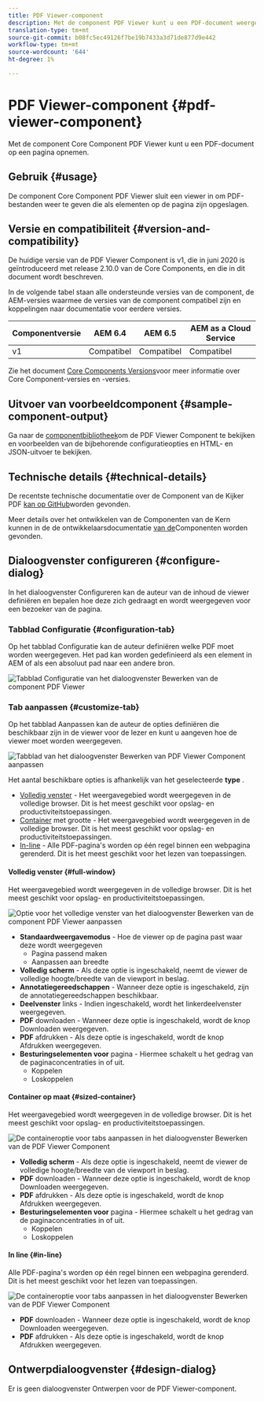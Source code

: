 ```yaml
---
title: PDF Viewer-component
description: Met de component PDF Viewer kunt u een PDF-document weergeven.
translation-type: tm+mt
source-git-commit: b08fc5ec49126f7be19b7433a3d71de877d9e442
workflow-type: tm+mt
source-wordcount: '644'
ht-degree: 1%

---
```



# PDF Viewer-component {#pdf-viewer-component}


Met de component Core Component PDF Viewer kunt u een PDF-document op een pagina opnemen.

## Gebruik {#usage}

De component Core Component PDF Viewer sluit een viewer in om PDF-bestanden weer te geven die als elementen op de pagina zijn opgeslagen.

## Versie en compatibiliteit {#version-and-compatibility}

De huidige versie van de PDF Viewer Component is v1, die in juni 2020 is geïntroduceerd met release 2.10.0 van de Core Components, en die in dit document wordt beschreven.

In de volgende tabel staan alle ondersteunde versies van de component, de AEM-versies waarmee de versies van de component compatibel zijn en koppelingen naar documentatie voor eerdere versies.

| Componentversie | AEM 6.4 | AEM 6.5 | AEM as a Cloud Service |
|--- |--- |---|---|
| v1 | Compatibel | Compatibel | Compatibel |

Zie het document [Core Components Versions](/help/versions.md)voor meer informatie over Core Component-versies en -versies.

## Uitvoer van voorbeeldcomponent {#sample-component-output}

Ga naar de [componentbibliotheek](https://adobe.com/go/aem_cmp_library_pdfviewer)om de PDF Viewer Component te bekijken en voorbeelden van de bijbehorende configuratieopties en HTML- en JSON-uitvoer te bekijken.

## Technische details {#technical-details}

De recentste technische documentatie over de Component van de Kijker PDF [kan op GitHub](https://adobe.com/go/aem_cmp_tech_pdfviewer_v1)worden gevonden.

Meer details over het ontwikkelen van de Componenten van de Kern kunnen in de de ontwikkelaarsdocumentatie [van de](/help/developing/overview.md)Componenten worden gevonden.

## Dialoogvenster configureren {#configure-dialog}

In het dialoogvenster Configureren kan de auteur van de inhoud de viewer definiëren en bepalen hoe deze zich gedraagt en wordt weergegeven voor een bezoeker van de pagina.

### Tabblad Configuratie {#configuration-tab}

Op het tabblad Configuratie kan de auteur definiëren welke PDF moet worden weergegeven. Het pad kan worden gedefinieerd als een element in AEM of als een absoluut pad naar een andere bron.

![Tabblad Configuratie van het dialoogvenster Bewerken van de component PDF Viewer](/help/assets/pdf-viewer-edit-configuration.png)

### Tab aanpassen {#customize-tab}

Op het tabblad Aanpassen kan de auteur de opties definiëren die beschikbaar zijn in de viewer voor de lezer en kunt u aangeven hoe de viewer moet worden weergegeven.

![Tabblad van het dialoogvenster Bewerken van PDF Viewer Component aanpassen](/help/assets/pdf-viewer-edit-customize.png)

Het aantal beschikbare opties is afhankelijk van het geselecteerde **type** .

* [Volledig venster](#full-window) - Het weergavegebied wordt weergegeven in de volledige browser. Dit is het meest geschikt voor opslag- en productiviteitstoepassingen.
* [Container](#sized-container) met grootte - Het weergavegebied wordt weergegeven in de volledige browser. Dit is het meest geschikt voor opslag- en productiviteitstoepassingen.
* [In-line](#in-line) - Alle PDF-pagina&#39;s worden op één regel binnen een webpagina gerenderd. Dit is het meest geschikt voor het lezen van toepassingen.

#### Volledig venster {#full-window}

Het weergavegebied wordt weergegeven in de volledige browser. Dit is het meest geschikt voor opslag- en productiviteitstoepassingen.

![Optie voor het volledige venster van het dialoogvenster Bewerken van de component PDF Viewer aanpassen](/help/assets/pdf-viewer-edit-customize-full.png)

* **Standaardweergavemodus** - Hoe de viewer op de pagina past waar deze wordt weergegeven
   * Pagina passend maken
   * Aanpassen aan breedte
* **Volledig scherm** - Als deze optie is ingeschakeld, neemt de viewer de volledige hoogte/breedte van de viewport in beslag.
* **Annotatiegereedschappen** - Wanneer deze optie is ingeschakeld, zijn de annotatiegereedschappen beschikbaar.
* **Deelvenster** links - Indien ingeschakeld, wordt het linkerdeelvenster weergegeven.
* **PDF** downloaden - Wanneer deze optie is ingeschakeld, wordt de knop Downloaden weergegeven.
* **PDF** afdrukken - Als deze optie is ingeschakeld, wordt de knop Afdrukken weergegeven.
* **Besturingselementen voor** pagina - Hiermee schakelt u het gedrag van de paginaconcentraties in of uit.
   * Koppelen
   * Loskoppelen

#### Container op maat {#sized-container}

Het weergavegebied wordt weergegeven in de volledige browser. Dit is het meest geschikt voor opslag- en productiviteitstoepassingen.

![De containeroptie voor tabs aanpassen in het dialoogvenster Bewerken van de PDF Viewer Component](/help/assets/pdf-viewer-edit-customize-sized-container.png)

* **Volledig scherm** - Als deze optie is ingeschakeld, neemt de viewer de volledige hoogte/breedte van de viewport in beslag.
* **PDF** downloaden - Wanneer deze optie is ingeschakeld, wordt de knop Downloaden weergegeven.
* **PDF** afdrukken - Als deze optie is ingeschakeld, wordt de knop Afdrukken weergegeven.
* **Besturingselementen voor** pagina - Hiermee schakelt u het gedrag van de paginaconcentraties in of uit.
   * Koppelen
   * Loskoppelen

#### In line {#in-line}

Alle PDF-pagina&#39;s worden op één regel binnen een webpagina gerenderd. Dit is het meest geschikt voor het lezen van toepassingen.

![De containeroptie voor tabs aanpassen in het dialoogvenster Bewerken van de PDF Viewer Component](/help/assets/pdf-viewer-edit-customize-inline.png)

* **PDF** downloaden - Wanneer deze optie is ingeschakeld, wordt de knop Downloaden weergegeven.
* **PDF** afdrukken - Als deze optie is ingeschakeld, wordt de knop Afdrukken weergegeven.

## Ontwerpdialoogvenster {#design-dialog}

Er is geen dialoogvenster Ontwerpen voor de PDF Viewer-component.
